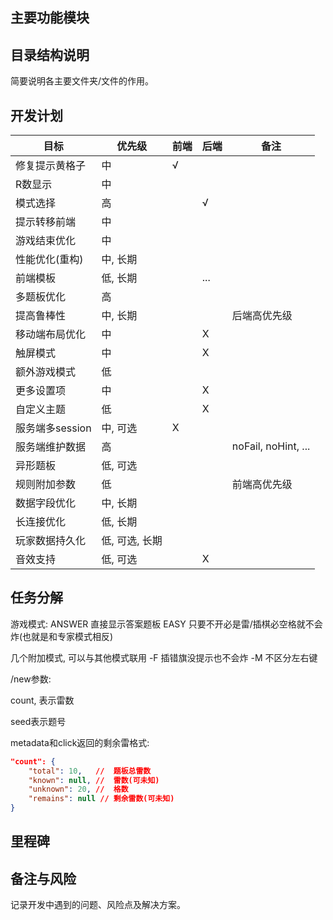 ## 主要功能模块

## 目录结构说明

简要说明各主要文件夹/文件的作用。

## 开发计划

| 目标            | 优先级         | 前端 | 后端 | 备注                |
| --------------- | -------------- | ---- | ---- | ------------------- |
| 修复提示黄格子  | 中             | √   |      |                     |
| R数显示         | 中             |      |      |                     |
| 模式选择        | 高             |      | √   |                     |
| 提示转移前端    | 中             |      |      |                     |
| 游戏结束优化    | 中             |      |      |                     |
| 性能优化(重构)  | 中, 长期       |      |      |                     |
| 前端模板        | 低, 长期       |      | ...  |                     |
| 多题板优化      | 高             |      |      |                     |
| 提高鲁棒性      | 中, 长期       |      |      | 后端高优先级        |
| 移动端布局优化  | 中             |      | X    |                     |
| 触屏模式        | 中             |      | X    |                     |
| 额外游戏模式    | 低             |      |      |                     |
| 更多设置项      | 中             |      | X    |                     |
| 自定义主题      | 低             |      | X    |                     |
| 服务端多session | 中, 可选       | X    |      |                     |
| 服务端维护数据  | 高             |      |      | noFail, noHint, ... |
| 异形题板        | 低, 可选       |      |      |                     |
| 规则附加参数    | 低             |      |      | 前端高优先级        |
| 数据字段优化    | 中, 长期       |      |      |                     |
| 长连接优化      | 低, 长期       |      |      |                     |
| 玩家数据持久化  | 低, 可选, 长期 |      |      |                     |
| 音效支持        | 低, 可选       |      | X    |                     |

## 任务分解

游戏模式:
ANSWER 直接显示答案题板
EASY 只要不开必是雷/插棋必空格就不会炸(也就是和专家模式相反)

几个附加模式, 可以与其他模式联用
-F 插错旗没提示也不会炸
-M 不区分左右键

/new参数:

count, 表示雷数

seed表示题号

metadata和click返回的剩余雷格式:

```json
"count": {
    "total": 10,   //  题板总雷数
    "known": null, //  雷数(可未知)
    "unknown": 20, //  格数
    "remains": null // 剩余雷数(可未知)
}
```

## 里程碑

## 备注与风险

记录开发中遇到的问题、风险点及解决方案。
